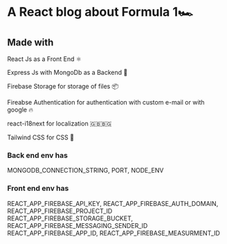 # A React blog about Formula 1🏎️

## Made with 
React Js as a Front End ⚛️
   
Express Js with MongoDb as a Backend 🚂
   
Firebase Storage for storage of files 📦
   
Fireabse Authentication for authentication with custom e-mail or with google 🔥
   
react-i18next for localization 🇬🇧🇧🇬
   
Tailwind CSS for CSS 🍃
   

### Back end env has
MONGODB_CONNECTION_STRING, PORT, NODE_ENV

### Front end env has
REACT_APP_FIREBASE_API_KEY, REACT_APP_FIREBASE_AUTH_DOMAIN, REACT_APP_FIREBASE_PROJECT_ID
REACT_APP_FIREBASE_STORAGE_BUCKET, REACT_APP_FIREBASE_MESSAGING_SENDER_ID
REACT_APP_FIREBASE_APP_ID, REACT_APP_FIREBASE_MEASURMENT_ID

